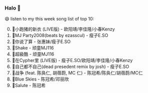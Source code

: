 

### Halo 👋

😄 listen to my this week song list of top 10:

0. 🌈小跑猪的新衣 (LIVE版) - 欧阳靖/李佳隆/小春Kenzy
1. 🌈MJ Party2008(beats by ezasscul) - 瘦子E.SO
2. 🌈你说了算 - 张惠妹/瘦子E.SO
3. 🌈Shake - 顽童MJ116
4. 🌈超級酷 - 顽童MJ116
5. 🌈在Cypher里  (LIVE版) - 瘦子E.SO/欧阳靖/李佳隆/小春Kenzy
6. 🌈自己都不自己(dead presedent remix by josh) - 瘦子E.SO
7. 🌈战争 (feat. 陈奂仁, 胡蓓蔚, MC 仁) - 陈冠希/陈奂仁/胡蓓蔚/MC仁
8. 🌈Blue Skies - 陈冠希/邓丽欣
9. 🌈Salute - 陈冠希

